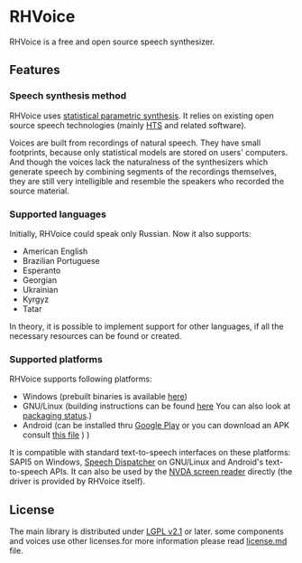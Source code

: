# RHVoice

RHVoice is a free and open source speech synthesizer.

## Features

### Speech synthesis method

RHVoice uses [statistical parametric synthesis](https://en.wikipedia.org/wiki/Speech_synthesis#HMM-based_synthesis).
It relies on existing
open source speech technologies (mainly
[HTS](http://hts.sp.nitech.ac.jp) and related software).

Voices are built from recordings of natural speech. They have small
footprints, because only statistical models are stored on users'
computers. And though the voices lack the naturalness of the
synthesizers which generate speech by combining segments of the
recordings themselves, they are still very intelligible and resemble
the speakers who recorded the source material.

### Supported languages

Initially, RHVoice could speak only Russian. Now it also supports:

* American English
* Brazilian Portuguese
* Esperanto
* Georgian
* Ukrainian
* Kyrgyz
* Tatar

In theory, it is possible to implement support for
other languages, if all the necessary resources can be found or
created.

### Supported platforms

RHVoice supports following platforms:

* Windows (prebuilt binaries is available [here](doc/prebuilt/Binaries.md))
* GNU/Linux (building instructions can be found [here](doc/Compiling/Linux.md) You can also look at [packaging status](doc/prebuilt/Packaging-status.md).)
* Android (can be installed thru [Google Play](https://play.google.com/store/apps/details?id=com.github.olga_yakovleva.rhvoice.android) or you can download an APK consult [this file](doc/prebuilt/Binaries.md##Android) ) )

It is compatible with
standard text-to-speech interfaces on these platforms: SAPI5 on
Windows, [Speech Dispatcher](http://devel.freebsoft.org/speechd) on
GNU/Linux and Android's text-to-speech APIs. It can also be used by
the [NVDA screen reader](http://www.nvaccess.org) directly (the driver
is provided by RHVoice itself).

## License

The main library is distributed under [LGPL v2.1](https://www.gnu.org/licenses/lgpl-2.1.html) or later.
some components and voices use other licenses.for more information please read [license.md](license.md) file.
